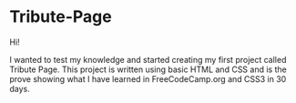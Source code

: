 # Tribute-Page


Hi!

I wanted to test my knowledge and started creating my first project called Tribute Page. This project is written using basic HTML and CSS and is the prove showing what I have learned in FreeCodeCamp.org and CSS3 in 30 days.
